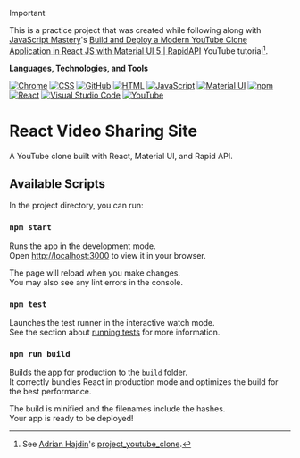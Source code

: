 > [!IMPORTANT]
> This is a practice project that was created while following along with [JavaScript Mastery](https://www.youtube.com/@javascriptmastery)'s [Build and Deploy a Modern YouTube Clone Application in React JS with Material UI 5 | RapidAPI](https://www.youtube.com/watch?v=FHTbsZEJspU) YouTube tutorial[^1].
> [^1]: See [Adrian Hajdin](https://github.com/adrianhajdin)'s [project_youtube_clone](https://github.com/adrianhajdin/project_youtube_clone).
>
> **Languages, Technologies, and Tools**
>
> <a href="https://github.com/LelouchFR/skill-icons"><img src="https://go-skill-icons.vercel.app/api/icons?i=chrome" alt="Chrome" title="Chrome" /></a>
> <a href="https://github.com/LelouchFR/skill-icons"><img src="https://go-skill-icons.vercel.app/api/icons?i=css" alt="CSS" title="CSS" /></a>
> <a href="https://github.com/LelouchFR/skill-icons"><img src="https://go-skill-icons.vercel.app/api/icons?i=github" alt="GitHub" title="GitHub" /></a>
> <a href="https://github.com/LelouchFR/skill-icons"><img src="https://go-skill-icons.vercel.app/api/icons?i=html" alt="HTML" title="HTML" /></a>
> <a href="https://github.com/LelouchFR/skill-icons"><img src="https://go-skill-icons.vercel.app/api/icons?i=js" alt="JavaScript" title="JavaScript" /></a>
> <a href="https://github.com/LelouchFR/skill-icons"><img src="https://go-skill-icons.vercel.app/api/icons?i=materialui" alt="Material UI" title="Material UI" /></a>
> <a href="https://github.com/LelouchFR/skill-icons"><img src="https://go-skill-icons.vercel.app/api/icons?i=npm" alt="npm" title="npm" /></a>
> <a href="https://github.com/LelouchFR/skill-icons"><img src="https://go-skill-icons.vercel.app/api/icons?i=react" alt="React" title="React" /></a>
> <a href="https://github.com/LelouchFR/skill-icons"><img src="https://go-skill-icons.vercel.app/api/icons?i=vscode" alt="Visual Studio Code" title="Visual Studio Code" /></a>
> <a href="https://github.com/LelouchFR/skill-icons"><img src="https://go-skill-icons.vercel.app/api/icons?i=youtube" alt="YouTube" title="YouTube" /></a>

# React Video Sharing Site

A YouTube clone built with React, Material UI, and Rapid API.

## Available Scripts

In the project directory, you can run:

### `npm start`

Runs the app in the development mode.\
Open [http://localhost:3000](http://localhost:3000) to view it in your browser.

The page will reload when you make changes.\
You may also see any lint errors in the console.

### `npm test`

Launches the test runner in the interactive watch mode.\
See the section about [running tests](https://facebook.github.io/create-react-app/docs/running-tests) for more information.

### `npm run build`

Builds the app for production to the `build` folder.\
It correctly bundles React in production mode and optimizes the build for the best performance.

The build is minified and the filenames include the hashes.\
Your app is ready to be deployed!
